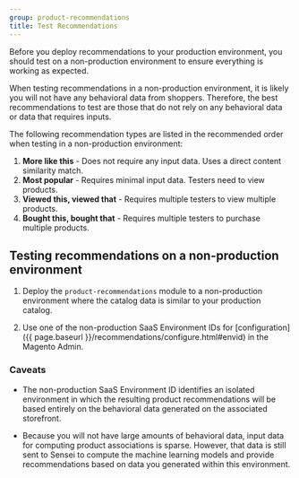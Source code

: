 ```yaml
---
group: product-recommendations
title: Test Recommendations
---
```


Before you deploy recommendations to your production environment, you should test on a non-production environment to ensure everything is working as expected.

When testing recommendations in a non-production environment, it is likely you will not have any behavioral data from shoppers. Therefore, the best recommendations to test are those that do not rely on any behavioral data or data that requires inputs.

The following recommendation types are listed in the recommended order when testing in a non-production environment:

1. **More like this** - Does not require any input data. Uses a direct content similarity match.
1. **Most popular** - Requires minimal input data. Testers need to view products.
1. **Viewed this, viewed that** - Requires multiple testers to view multiple products.
1. **Bought this, bought that** - Requires multiple testers to purchase multiple products.

## Testing recommendations on a non-production environment

1. Deploy the `product-recommendations` module to a non-production environment where the catalog data is similar to your production catalog.

1. Use one of the non-production SaaS Environment IDs for [configuration]({{ page.baseurl }}/recommendations/configure.html#envid) in the Magento Admin.

### Caveats

-  The non-production SaaS Environment ID identifies an isolated environment in which the resulting product recommendations will be based entirely on the behavioral data generated on the associated storefront.

-  Because you will not have large amounts of behavioral data, input data for computing product associations is sparse. However, that data is still sent to Sensei to compute the machine learning models and provide recommendations based on data you generated within this environment.
